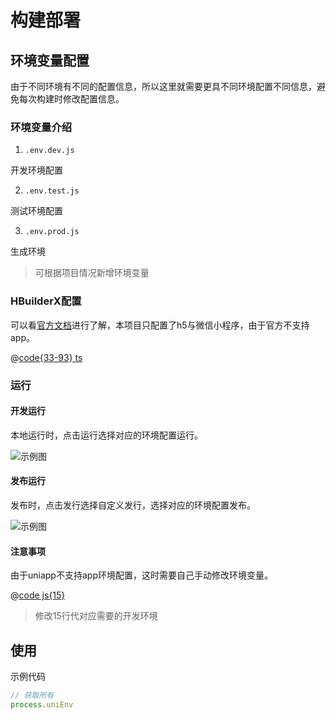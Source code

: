 # 构建部署

## 环境变量配置

由于不同环境有不同的配置信息，所以这里就需要更具不同环境配置不同信息，避免每次构建时修改配置信息。

### 环境变量介绍

1. `.env.dev.js`

开发环境配置

2. `.env.test.js`

测试环境配置

3. `.env.prod.js`

生成环境

> 可根据项目情况新增环境变量

### HBuilderX配置

可以看[官方文档](https://uniapp.dcloud.io/collocation/package.html)进行了解，本项目只配置了h5与微信小程序，由于官方不支持app。

@[code{33-93} ts](@/package.json)


### 运行

#### 开发运行

本地运行时，点击运行选择对应的环境配置运行。

![示例图](/assets/dev.png)

#### 发布运行

发布时，点击发行选择自定义发行，选择对应的环境配置发布。

![示例图](/assets/build.png)

#### 注意事项

由于uniapp不支持app环境配置，这时需要自己手动修改环境变量。

@[code js{15}](@/.env.js)

> 修改15行代对应需要的开发环境

## 使用

示例代码

```js
// 获取所有
process.uniEnv
```